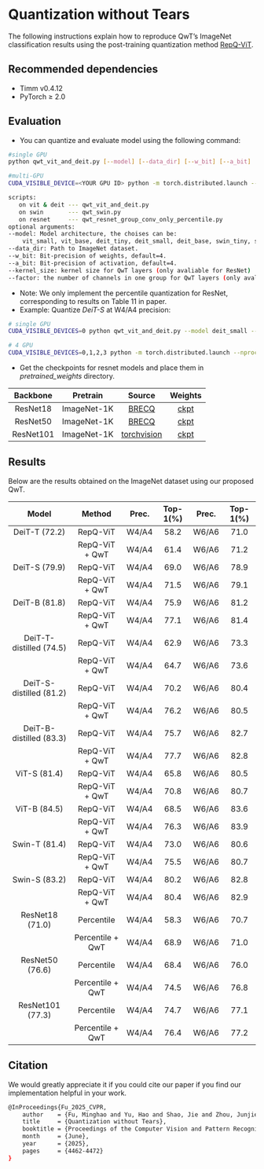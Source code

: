 # Quantization without Tears

The following instructions explain how to reproduce QwT’s ImageNet classification results using the post-training quantization method [RepQ-ViT](https://arxiv.org/abs/2212.08254).

## Recommended dependencies
  - Timm v0.4.12
  - PyTorch ≥ 2.0


## Evaluation

- You can quantize and evaluate model using the following command:

```bash
#single GPU
python qwt_vit_and_deit.py [--model] [--data_dir] [--w_bit] [--a_bit]

#multi-GPU
CUDA_VISIBLE_DEVICE=<YOUR GPU ID> python -m torch.distributed.launch --nproc_per_node <YOUR GPU NUMS> --master_port <YOUR PORT> qwt_vit_and_deit.py [--model] [--w_bit] [--a_bit]

scripts:
   on vit & deit --- qwt_vit_and_deit.py
   on swin       --- qwt_swin.py
   on resnet     --- qwt_resnet_group_conv_only_percentile.py
optional arguments:
--model: Model architecture, the choises can be: 
    vit_small, vit_base, deit_tiny, deit_small, deit_base, swin_tiny, swin_small, resnet18, resnet50, resnet101 ...
--data_dir: Path to ImageNet dataset.
--w_bit: Bit-precision of weights, default=4.
--a_bit: Bit-precision of activation, default=4.
--kernel_size: kernel size for QwT layers (only avaliable for ResNet)
--factor: the number of channels in one group for QwT layers (only avaliable for ResNet)
```
- Note: We only implement the percentile quantization for ResNet, corresponding to results on Table 11 in paper.
- Example: Quantize *DeiT-S* at W4/A4 precision:

```bash
# single GPU
CUDA_VISIBLE_DEVICES=0 python qwt_vit_and_deit.py --model deit_small --data_dir <YOUR_DATA_DIR> --w_bit 4 --a_bit 4

# 4 GPU
CUDA_VISIBLE_DEVICES=0,1,2,3 python -m torch.distributed.launch --nproc_per_node 4 --master_port 12661 qwt_vit_and_deit.py --model deit_small --data_dir <YOUR_DATA_DIR> --w_bit 4 --a_bit 4
```

- Get the checkpoints for resnet models and place them in *pretrained_weights* directory.

| Backbone | Pretrain | Source | Weights |
| :---: | :---: | :---: | :---: |
| ResNet18 | ImageNet-1K         | [BRECQ](https://github.com/yhhhli/BRECQ/releases/tag/v1.0) |[ckpt](https://github.com/yhhhli/BRECQ/releases/download/v1.0/resnet18_imagenet.pth.tar) |
| ResNet50 | ImageNet-1K         | [BRECQ](https://github.com/yhhhli/BRECQ/releases/tag/v1.0) | [ckpt](https://github.com/yhhhli/BRECQ/releases/download/v1.0/resnet50_imagenet.pth.tar) |
| ResNet101 | ImageNet-1K | [torchvision](https://github.com/pytorch/vision/tree/main/references/classification#resnet) | [ckpt](https://download.pytorch.org/models/resnet101-63fe2227.pth) |


## Results

Below are the results obtained on the ImageNet dataset using our proposed QwT.

| Model                    | Method         | Prec. | Top-1(%) | Prec. | Top-1(%) |
|:--------------:          |:-------------: |:-----:|:--------:|:-----:|:--------:|
| DeiT-T (72.2)            |  RepQ-ViT      | W4/A4 |  58.2    | W6/A6 |  71.0   |
|                          | RepQ-ViT + QwT | W4/A4 |  61.4    | W6/A6 |  71.2   |
| DeiT-S (79.9)            |  RepQ-ViT      | W4/A4 |  69.0    | W6/A6 |  78.9   |
|                          | RepQ-ViT + QwT | W4/A4 |  71.5    | W6/A6 |  79.1   |
| DeiT-B (81.8)            |  RepQ-ViT      | W4/A4 |  75.9    | W6/A6 |  81.2   |
|                          | RepQ-ViT + QwT | W4/A4 |  77.1    | W6/A6 |  81.4   |
| DeiT-T-distilled (74.5)  |  RepQ-ViT      | W4/A4 |  62.9    | W6/A6 |  73.3   |
|                          | RepQ-ViT + QwT | W4/A4 |  64.7    | W6/A6 |  73.6   |
| DeiT-S-distilled (81.2)  |  RepQ-ViT      | W4/A4 |  70.2    | W6/A6 |  80.4   |
|                          | RepQ-ViT + QwT | W4/A4 |  76.2    | W6/A6 |  80.5   |
| DeiT-B-distilled (83.3)  |  RepQ-ViT      | W4/A4 |  75.7    | W6/A6 |  82.7   |
|                          | RepQ-ViT + QwT | W4/A4 |  77.7    | W6/A6 |  82.8   |
| ViT-S (81.4)             |  RepQ-ViT      | W4/A4 |  65.8    | W6/A6 |  80.5   |
|                          | RepQ-ViT + QwT | W4/A4 |  70.8    | W6/A6 |  80.7   |
| ViT-B (84.5)             |  RepQ-ViT      | W4/A4 |  68.5    | W6/A6 |  83.6   |
|                          | RepQ-ViT + QwT | W4/A4 |  76.3    | W6/A6 |  83.9   |
| Swin-T (81.4)            |  RepQ-ViT      | W4/A4 | 73.0     | W6/A6 | 80.6    |
|                          | RepQ-ViT + QwT | W4/A4 | 75.5     | W6/A6 | 80.7    |
| Swin-S (83.2)            |  RepQ-ViT      | W4/A4 | 80.2     | W6/A6 | 82.8    |
|                          | RepQ-ViT + QwT | W4/A4 | 80.4     | W6/A6 | 82.9    |
| ResNet18 (71.0)          |  Percentile      | W4/A4 |  58.3    | W6/A6 |  70.7   |
|                          | Percentile + QwT | W4/A4 |  68.9    | W6/A6 |  71.0   |
| ResNet50 (76.6)          |  Percentile      | W4/A4 | 68.4     | W6/A6 | 76.0    |
|                          | Percentile + QwT | W4/A4 | 74.5     | W6/A6 | 76.8    |
| ResNet101 (77.3)         |  Percentile      | W4/A4 | 74.7     | W6/A6 | 77.1    |
|                          | Percentile + QwT | W4/A4 | 76.4     | W6/A6 | 77.2    |

## Citation

We would greatly appreciate it if you could cite our paper if you find our implementation helpful in your work.

```bash
@InProceedings{Fu_2025_CVPR,
    author    = {Fu, Minghao and Yu, Hao and Shao, Jie and Zhou, Junjie and Zhu, Ke and Wu, Jianxin},
    title     = {Quantization without Tears},
    booktitle = {Proceedings of the Computer Vision and Pattern Recognition Conference (CVPR)},
    month     = {June},
    year      = {2025},
    pages     = {4462-4472}
}
```
